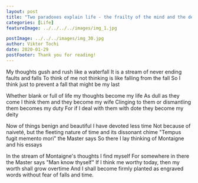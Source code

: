 ```yaml
---
layout: post
title: "Two paradoxes explain life - the frailty of the mind and the determination of the heart"
categories: [Life]
featureImage: ../../../../images/img_1.jpg

postImage: ../../../images/img_30.jpg
author: Viktor Tochi
date: 2020-01-29
postFooter: Thank you for reading!
---
```


My thoughts gush and rush like a waterfall
It is a stream of never ending faults and falls
To think of me not thinking is like falling from the fall
So I think just to prevent a fall that might be my last


Whether blank or full of life my thoughts become my life
As dull as they come I think them and they become my wife
Clinging to them or dismantling them becomes my duty
For if I deal with them with dote they become my deity


Now of things benign and beautiful I have devoted less time
Not because of naiveté, but the fleeting nature of time and its dissonant chime
"Tempus fugit memento mori" the Master says
So there I lay thinking of Montaigne and his essays


In the stream of Montaigne's thoughts I find myself
For somewhere in there the Master says "Man know thyself"
If I think me worthy today, then my worth shall grow overtime
And I shall become firmly planted as engraved words without fear of falls and time.

